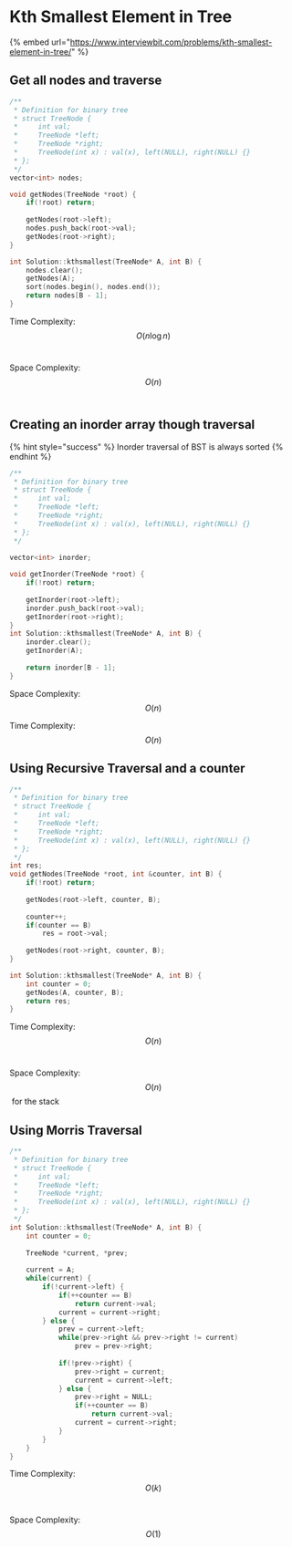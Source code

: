 # Kth Smallest Element in Tree

{% embed url="https://www.interviewbit.com/problems/kth-smallest-element-in-tree/" %}

## Get all nodes and traverse

```cpp
/**
 * Definition for binary tree
 * struct TreeNode {
 *     int val;
 *     TreeNode *left;
 *     TreeNode *right;
 *     TreeNode(int x) : val(x), left(NULL), right(NULL) {}
 * };
 */
vector<int> nodes;

void getNodes(TreeNode *root) {
    if(!root) return;
    
    getNodes(root->left);
    nodes.push_back(root->val);
    getNodes(root->right);
}

int Solution::kthsmallest(TreeNode* A, int B) {
    nodes.clear();
    getNodes(A);
    sort(nodes.begin(), nodes.end());
    return nodes[B - 1];
}
```

Time Complexity: $$O(n\log n)$$​

Space Complexity: $$O(n)$$​

## Creating an inorder array though traversal

{% hint style="success" %}
Inorder traversal of BST is always sorted
{% endhint %}

```cpp
/**
 * Definition for binary tree
 * struct TreeNode {
 *     int val;
 *     TreeNode *left;
 *     TreeNode *right;
 *     TreeNode(int x) : val(x), left(NULL), right(NULL) {}
 * };
 */
 
vector<int> inorder;

void getInorder(TreeNode *root) {
    if(!root) return;
    
    getInorder(root->left);
    inorder.push_back(root->val);
    getInorder(root->right);
}
int Solution::kthsmallest(TreeNode* A, int B) {
    inorder.clear();
    getInorder(A);
    
    return inorder[B - 1];
}
```

Space Complexity: $$O(n)$$

Time Complexity: $$O(n)$$

## Using Recursive Traversal and a counter

```cpp
/**
 * Definition for binary tree
 * struct TreeNode {
 *     int val;
 *     TreeNode *left;
 *     TreeNode *right;
 *     TreeNode(int x) : val(x), left(NULL), right(NULL) {}
 * };
 */ 
int res;
void getNodes(TreeNode *root, int &counter, int B) {
    if(!root) return;
    
    getNodes(root->left, counter, B);
    
    counter++;
    if(counter == B) 
        res = root->val;
    
    getNodes(root->right, counter, B);
}

int Solution::kthsmallest(TreeNode* A, int B) {
    int counter = 0;
    getNodes(A, counter, B);
    return res;
}
```

Time Complexity: $$O(n)$$​

Space Complexity: $$O(n)$$​ for the stack

## Using Morris Traversal

```cpp
/**
 * Definition for binary tree
 * struct TreeNode {
 *     int val;
 *     TreeNode *left;
 *     TreeNode *right;
 *     TreeNode(int x) : val(x), left(NULL), right(NULL) {}
 * };
 */
int Solution::kthsmallest(TreeNode* A, int B) {
    int counter = 0;
    
    TreeNode *current, *prev;
    
    current = A;
    while(current) {
        if(!current->left) {
            if(++counter == B) 
                return current->val;
            current = current->right;
        } else {
            prev = current->left;
            while(prev->right && prev->right != current) 
                prev = prev->right;
                
            if(!prev->right) {
                prev->right = current;
                current = current->left;
            } else {
                prev->right = NULL;
                if(++counter == B)
                    return current->val;
                current = current->right;
            }
        }
    }
}
```

Time Complexity: $$O(k)$$​

Space Complexity: $$O(1)$$​
